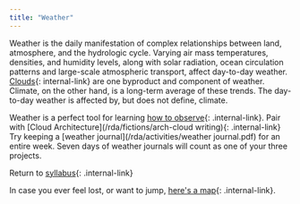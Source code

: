 ```yaml
---
title: "Weather"
---
```


Weather is the daily manifestation of complex relationships between land, atmosphere, and the hydrologic cycle. Varying air mass temperatures, densities, and humidity levels, along with solar radiation, ocean circulation patterns and large-scale atmospheric transport, affect day-to-day weather. [Clouds](/rda/weather/clouds){: internal-link} are one byproduct and component of weather. Climate, on the other hand, is a long-term average of these trends. The day-to-day weather is affected by, but does not define, climate.

Weather is a perfect tool for learning [how to observe](/rda/observation){: .internal-link}. Pair with [Cloud Architecture](/rda/fictions/arch-cloud writing){: .internal-link} Try keeping a [weather journal](/rda/activities/weather journal.pdf) for an entire week. Seven days of weather journals will count as one of your three projects.

Return to [syllabus](/rda/cccf-syllabus){: .internal-link}

In case you ever feel lost, or want to jump, [here's a map](/rda/cccf-map){: .internal-link}.
